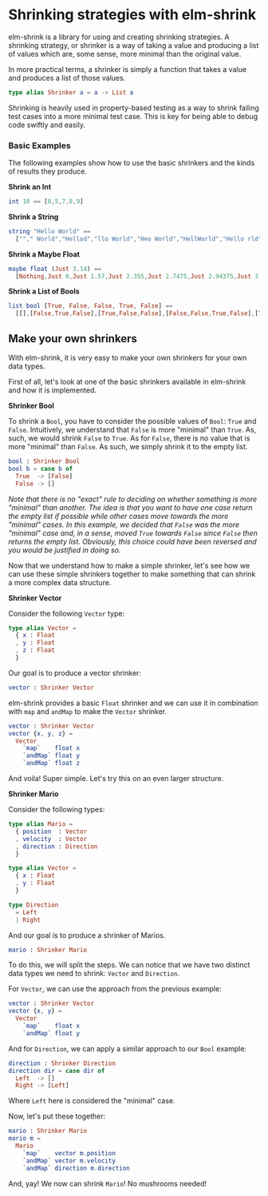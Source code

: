 # Shrinking strategies with elm-shrink

elm-shrink is a library for using and creating shrinking strategies. A
shrinking strategy, or shrinker is a way of taking a value and producing a
list of values which are, some sense, more minimal than the original value.

In more practical terms, a shrinker is simply a function that takes a value
and produces a list of those values.

```elm
type alias Shrinker a = a -> List a
```

Shrinking is heavily used in property-based testing as a way to shrink
failing test cases into a more minimal test case. This is key for being
able to debug code swiftly and easily.

### Basic Examples

The following examples show how to use the basic shrinkers and the kinds of
results they produce.

**Shrink an Int**

```elm
int 10 == [0,5,7,8,9]
```


**Shrink a String**

```elm
string "Hello World" ==
  [""," World","Hellod","llo World","Heo World","HellWorld","Hello rld","Hello Wod","ello World","Hllo World","Helo World","Helo World","Hell World","HelloWorld","Hello orld","Hello Wrld","Hello Wold","Hello Word","Hello Worl","\0ello World","$ello World","6ello World","?ello World","Cello World","Eello World","Fello World","Gello World","H\0llo World","H2llo World","HKllo World","HXllo World","H^llo World","Hallo World","Hcllo World","Hdllo World","He\0lo World","He6lo World","HeQlo World","He^lo World","Heelo World","Hehlo World","Hejlo World","Heklo World","Hel\0o World","Hel6o World","HelQo World","Hel^o World","Heleo World","Helho World","Heljo World","Helko World","Hell\0 World","Hell7 World","HellS World","Hella World","Hellh World","Hellk World","Hellm World","Helln World","Hello\0World","HelloWorld","HelloWorld","HelloWorld","HelloWorld","HelloWorld","Hello \0orld","Hello +orld","Hello Aorld","Hello Lorld","Hello Qorld","Hello Torld","Hello Uorld","Hello Vorld","Hello W\0rld","Hello W7rld","Hello WSrld","Hello Warld","Hello Whrld","Hello Wkrld","Hello Wmrld","Hello Wnrld","Hello Wo\0ld","Hello Wo9ld","Hello WoUld","Hello Wocld","Hello Wojld","Hello Wonld","Hello Wopld","Hello Woqld","Hello Wor\0d","Hello Wor6d","Hello WorQd","Hello Wor^d","Hello Wored","Hello Worhd","Hello Worjd","Hello Workd","Hello Worl\0","Hello Worl2","Hello WorlK","Hello WorlW","Hello Worl]","Hello Worl`","Hello Worlb","Hello Worlc"]
```

**Shrink a Maybe Float**

```elm
maybe float (Just 3.14) ==
  [Nothing,Just 0,Just 1.57,Just 2.355,Just 2.7475,Just 2.94375,Just 3.041875,Just 3.0909375,Just 3.11546875,Just 3.127734375,Just 3.1338671875,Just 3.1369335937500002,Just 3.138466796875,Just 3.1392333984375,Just 3.1396166992187498,Just 3.1398083496093747]
```

**Shrink a List of Bools**

```elm
list bool [True, False, False, True, False] ==
  [[],[False,True,False],[True,False,False],[False,False,True,False],[True,False,True,False],[True,False,True,False],[True,False,False,False],[True,False,False,True],[False,False,False,True,False],[True,False,False,False,False]]
```


## Make your own shrinkers

With elm-shrink, it is very easy to make your own shrinkers for your own data
types.

First of all, let's look at one of the basic shrinkers available in elm-shrink
and how it is implemented.

**Shrinker Bool**

To shrink a `Bool`, you have to consider the possible values of `Bool`: `True`
and `False`. Intuitively, we understand that `False` is more "minimal"
than `True`. As, such, we would shrink `False` to `True`. As for `False`,
there is no value that is more "minimal" than `False`. As such, we simply
shrink it to the empty list.

```elm
bool : Shrinker Bool
bool b = case b of
  True  -> [False]
  False -> []
```

*Note that there is no "exact" rule to deciding on whether something is more
"minimal" than another. The idea is that you want to have one case return
the empty list if possible while other cases move towards the more "minimal"
cases. In this example, we decided that `False` was the more "minimal" case and,
in a sense, moved `True` towards `False` since `False` then returns the empty
list. Obviously, this choice could have been reversed and you would be
justified in doing so.*


Now that we understand how to make a simple shrinker, let's see how we can use
these simple shrinkers together to make something that can shrink a more
complex data structure.

**Shrinker Vector**

Consider the following `Vector` type:

```elm
type alias Vector =
  { x : Float
  , y : Float
  , z : Float
  }
```

Our goal is to produce a vector shrinker:

```elm
vector : Shrinker Vector
```

elm-shrink provides a basic `Float` shrinker and we can use it in combination
with `map` and `andMap` to make the `Vector` shrinker.

```elm
vector : Shrinker Vector
vector {x, y, z} =
  Vector
    `map`    float x
    `andMap` float y
    `andMap` float z
```

And voila! Super simple. Let's try this on an even larger structure.


**Shrinker Mario**

Consider the following types:

```elm
type alias Mario =
  { position  : Vector
  , velocity  : Vector
  , direction : Direction
  }

type alias Vector =
  { x : Float
  , y : Float
  }

type Direction
  = Left
  | Right
```

And our goal is to produce a shrinker of Marios.

```elm
mario : Shrinker Mario
```

To do this, we will split the steps. We can notice that we have two distinct
data types we need to shrink: `Vector` and `Direction`.

For `Vector`, we can use the approach from the previous example:

```elm
vector : Shrinker Vector
vector {x, y} =
  Vector
    `map`    float x
    `andMap` float y
```

And for `Direction`, we can apply a similar approach to our `Bool` example:

```elm
direction : Shrinker Direction
direction dir = case dir of
  Left  -> []
  Right -> [Left]
```

Where `Left` here is considered the "minimal" case.


Now, let's put these together:

```elm
mario : Shrinker Mario
mario m =
  Mario
    `map`    vector m.position
    `andMap` vector m.velocity
    `andMap` direction m.direction
```

And, yay! We now can shrink `Mario`! No mushrooms needed!
